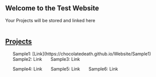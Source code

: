 ## Welcome to the Test Website

Your Projects will be stored and linked here
<br><br>
<h2><u>Projects</u></h2>
&nbsp;&nbsp;&nbsp;&nbsp;&nbsp;&nbsp;Sample1: [Link](https://chocolatedeath.github.io/Website/Sample1)
&nbsp;&nbsp;&nbsp;&nbsp;&nbsp;&nbsp;Sample2: Link
&nbsp;&nbsp;&nbsp;&nbsp;&nbsp;&nbsp;Sample3: Link

&nbsp;&nbsp;&nbsp;&nbsp;&nbsp;&nbsp;Sample4: Link
&nbsp;&nbsp;&nbsp;&nbsp;&nbsp;&nbsp;Sample5: Link
&nbsp;&nbsp;&nbsp;&nbsp;&nbsp;&nbsp;Sample6: Link




<!---You can use the[editor on GitHub](https://github.com/ChocolateDeath/Website/edit/master/index.md) to maintain and preview the content for your website in Markdown files.

Whenever you commit to this repository, GitHub Pages will run [Jekyll](https://jekyllrb.com/) to rebuild the pages in your site, from the content in your Markdown files.

### Markdown

Markdown is a lightweight and easy-to-use syntax for styling your writing. It includes conventions for

```markdown
Syntax highlighted code block

# Header 1
## Header 2
### Header 3

- Bulleted
- List

1. Numbered
2. List

**Bold** and _Italic_ and `Code` text

[Link](url) and ![Image](src)
```

For more details see [GitHub Flavored Markdown](https://guides.github.com/features/mastering-markdown/).

### Jekyll Themes

Your Pages site will use the layout and styles from the Jekyll theme you have selected in your [repository settings](https://github.com/ChocolateDeath/Website/settings). The name of this theme is saved in the Jekyll `_config.yml` configuration file.

### Support or Contact

Having trouble with Pages? Check out our [documentation](https://help.github.com/categories/github-pages-basics/) or [contact support](https://github.com/contact) and we’ll help you sort it out.
-->
